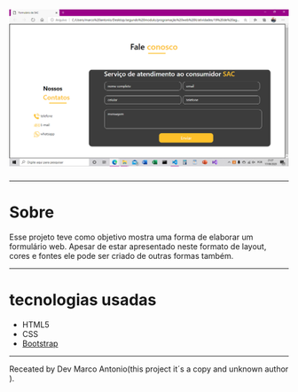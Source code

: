 <h1><img src="./img/apresentação.png"></h1>

 ___
 # Sobre

Esse projeto teve como objetivo mostra uma forma de elaborar um formulário web. Apesar de estar apresentado neste formato de layout, cores e fontes ele pode ser criado de outras formas também.
____
# tecnologias usadas

- HTML5
- CSS
- [Bootstrap](https://getbootstrap.com/)
___
Receated by Dev Marco Antonio(this project it´s a copy and unknown author ).
